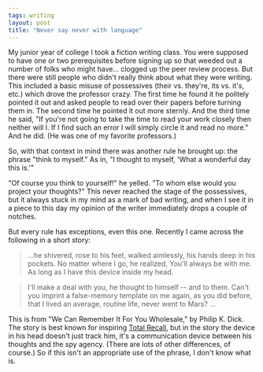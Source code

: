 ```yaml
---
tags: writing
layout: post
title: "Never say never with language"
---
```




<p>
My junior year of college I took a fiction writing class. You were supposed to have one or two prerequisites before signing up so that weeded out a number of folks who might have... clogged up the peer review process. But there were still people who didn't really think about what they were writing. This included a basic misuse of possessives (their vs. they're, its vs. it's, etc.) which drove the professor crazy. The first time he found it he politely pointed it out and asked people to read over their papers before turning them in. The second time he pointed it out more sternly. And the third time he said, "If you're not going to take the time to read your work closely then neither will I. If I find such an error I will simply circle it and read no more." And he did. (He was one of my favorite professors.)
</p>

<p>So, with that context in mind there was another rule he brought up: the phrase "think to myself." As in, "I thought to myself, 'What a wonderful day this is.'"</p>

<p>"Of course you think to yourself!" he yelled. "To whom else would you project your thoughts?" This never reached the stage of the possessives, but it always stuck in my mind as a mark of bad writing, and when I see it in a piece to this day my opinion of the writer immediately drops a couple of notches.</p>

<p>But every rule has exceptions, even this one. Recently I came across the following in a short story:</p>

<blockquote>...he shivered, rose to his feet, walked aimlessly, his hands deep in his pockets. No matter where I go, he realized, You'll always be with me. As long as I have this device inside my head.</blockquote>

<blockquote>I'll make a deal with you, he thought to himself -- and to them. Can't you imprint a false-memory template on me again, as you did before, that I lived an average, routine life, never went to Mars? ...</blockquote>

<p>This is from "We Can Remember It For You Wholesale," by Philip K. Dick. The story is best known for inspiring <a href="http://us.imdb.com/Title?0100802">Total Recall</a>, but in the story the device in his head doesn't just track him, it's a communication device between his thoughts and the spy agency. (There are lots of other differences, of course.) So if this isn't an appropriate use of the phrase, I don't know what is.</p>


